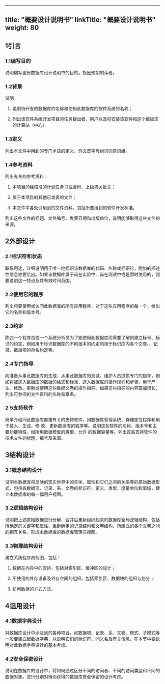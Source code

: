 
---
title: "概要设计说明书"
linkTitle: "概要设计说明书"
weight: 80
---

## 1引言

### 1.1编写目的

说明编写这份数据库设计说明书的目的，指出预期的读者。

### 1.2背景

说明：

1.  说明待开发的数据库的名称和使用此数据库的软件系统的名称；

2.  列出该软件系统开发项目的任务提出者、用户以及将安装该软件和这个数据库的计算站（中心）。

### 1.3定义

列出本文件中用到的专门术语的定义、外文首字母组词的原词组。

### 1.4参考资料

列出有关的参考资料：

1.  本项目的经核准的计划任务书或合同、上级机关批文；

2.  属于本项目的其他已发表的文件；

3.  本文件中各处引用到的文件资料，包括所要用到的软件开发标准。

列出这些文件的标题、文件编号、发表日期和出版单位，说明能够取得这些文件的来源。

## 2外部设计

### 2.1标识符和状态

联系用途，详细说明用于唯一地标识该数据库的代码、名称或标识符，附加的描述性信息亦要给出。如果该数据库属于尚在实验中、尚在测试中或是暂时使用的，则要说明这一特点及其有效时间范围。

### 2.2使用它的程序

列出将要使用或访问此数据库的所有应用程序，对于这些应用程序的每一个，给出它的名称和版本号。

### 2.3约定

陈述一个程序员或一个系统分析员为了能使用此数据库而需要了解的建立标号、标识的约定，例如用于标识数据库的不同版本的约定和用于标识库内各个文卷、、记录、数据项的命名约定等。

### 2.4专门指导

向准备从事此数据库的生成、从事此数据库的测试、维护人员提供专门的指导，例如将被送入数据库的数据的格式和标准、送入数据库的操作规程和步骤，用于产生、修改、更新或使用这些数据文卷的操作指导。如果这些指导的内容篇幅很长，列出可参阅的文件资料的名称和章条。

### 2.5支持软件

简单介绍同此数据库直接有关的支持软件，如数据库管理系统、存储定位程序和用于装入、生成、修
改、更新数据库的程序等。说明这些软件的名称、版本号和主要功能特性，如所用数据模型的类型、允许
的数据容量等。列出这些支持软件的技术文件的标题、编号及来源。

## 3结构设计

### 3.1概念结构设计

说明本数据库将反映的现实世界中的实体、属性和它们之间的关系等的原始数据形式，包括各数据项、记录、系、文卷的标识符、定义、类型、度量单位和值域，建立本数据库的每一幅用户视图。

### 3.2逻辑结构设计

说明把上述原始数据进行分解、合并后重新组织起来的数据库全局逻辑结构，包括所确定的关键字和属性、重新确定的记录结构和文卷结构、所建立的各个文卷之间的相互关系，形成本数据库的数据库管理员视图。

### 3.3物理结构设计

建立系统程序员视图，包括：

1.  数据在内存中的安排，包括对索引区、缓冲区的设计；

2.  所使用的外存设备及外存空间的组织，包括索引区、数据块的组织与划分；

3.  访问数据的方式方法。

## 4运用设计

### 4.1数据字典设计

对数据库设计中涉及到的各种项目，如数据项、记录、系、文卷、模式、子模式等一般要建立起数据字典，以说明它们的标识符、同义名及有关信息。在本节中要说明对此数据字典设计的基本考虑。

### 4.2安全保密设计

说明在数据库的设计中，将如何通过区分不同的访问者、不同的访问类型和不同的数据对象，进行分别对待而获得的数据库安全保密的设计考虑。
